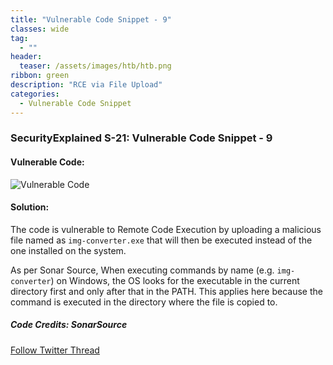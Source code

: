 ```yaml
---
title: "Vulnerable Code Snippet - 9"
classes: wide
tag: 
  - ""
header:
  teaser: /assets/images/htb/htb.png
ribbon: green
description: "RCE via File Upload"
categories:
  - Vulnerable Code Snippet
---
```

### SecurityExplained S-21: Vulnerable Code Snippet - 9

#### Vulnerable Code:

![Vulnerable Code](https://raw.githubusercontent.com/harsh-bothra/SecurityExplained/main/media/code-9.jpg)

#### Solution:

The code is vulnerable to Remote Code Execution by uploading a malicious file named as `img-converter.exe` that will then be executed instead of the one installed on the system.

As per Sonar Source, When executing commands by name (e.g. `img-converter`) on Windows, the OS looks for the executable in the current directory first and only after that in the PATH. This applies here because the command is executed in the directory where the file is copied to.

##### Code Credits: SonarSource

[Follow Twitter Thread](https://twitter.com/harshbothra_/status/1484590293483945984?s=20&t=DGEwqEwXwFbWH0VXkOKVsQ)
